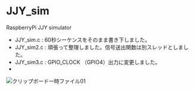 # JJY_sim
RaspberryPi JJY simulator

* JJY_sim.c : 60秒シーケンスをそのまま書き下しました。
* JJY_sim2.c : 頑張って整理しました。信号送出関数は別スレッドとしました。
* JJY_sim3.c : GPIO_CLOCK （GPIO4）出力に変更しました。
* 
![クリップボード一時ファイル01](https://user-images.githubusercontent.com/37722208/123601840-1f00a600-d833-11eb-8b1d-26d08563b52e.png)

